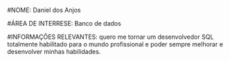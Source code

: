 #NOME:
Daniel dos Anjos 

#ÁREA DE INTERRESE:
Banco de dados 

#INFORMAÇÕES RELEVANTES:
quero me tornar um desenvolvedor SQL totalmente habilitado para o mundo profissional e poder sempre melhorar e desenvolver minhas habilidades.

